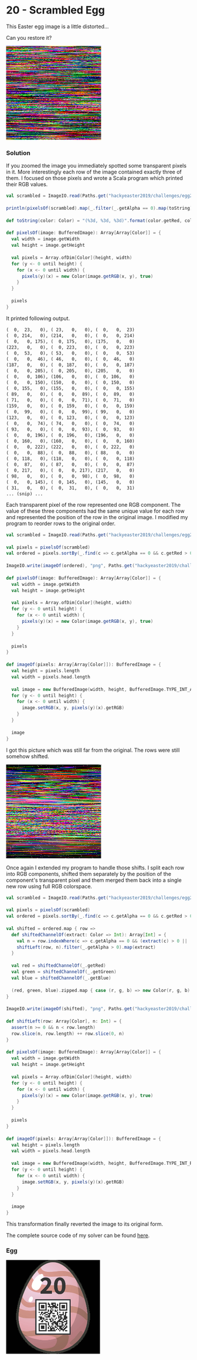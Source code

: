 # 20 - Scrambled Egg

This Easter egg image is a little distorted...

Can you restore it?

![egg-scrambled.png](files/egg-scrambled.png "egg-scrambled.png")

### Solution

If you zoomed the image you immediately spotted some transparent pixels in it. More interestingly each row of the image contained exactly three of them. I focused on those pixels and wrote a Scala program which printed their RGB values.

```scala
val scrambled = ImageIO.read(Paths.get("hackyeaster2019/challenges/egg20/files/egg-scrambled.png").toFile)

println(pixelsOf(scrambled).map(_.filter(_.getAlpha == 0).map(toString).mkString(", ")).mkString("\n"))

def toString(color: Color) = "(%3d, %3d, %3d)".format(color.getRed, color.getGreen, color.getBlue)

def pixelsOf(image: BufferedImage): Array[Array[Color]] = {
  val width = image.getWidth
  val height = image.getHeight

  val pixels = Array.ofDim[Color](height, width)
  for (y <- 0 until height) {
    for (x <- 0 until width) {
      pixels(y)(x) = new Color(image.getRGB(x, y), true)
    }
  }

  pixels
}
```

It printed following output.

```
(  0,  23,   0), ( 23,   0,   0), (  0,   0,  23)
(  0, 214,   0), (214,   0,   0), (  0,   0, 214)
(  0,   0, 175), (  0, 175,   0), (175,   0,   0)
(223,   0,   0), (  0, 223,   0), (  0,   0, 223)
(  0,  53,   0), ( 53,   0,   0), (  0,   0,  53)
(  0,   0,  46), ( 46,   0,   0), (  0,  46,   0)
(187,   0,   0), (  0, 187,   0), (  0,   0, 187)
(  0,   0, 205), (  0, 205,   0), (205,   0,   0)
(  0,   0, 106), (106,   0,   0), (  0, 106,   0)
(  0,   0, 150), (150,   0,   0), (  0, 150,   0)
(  0, 155,   0), (155,   0,   0), (  0,   0, 155)
( 89,   0,   0), (  0,   0,  89), (  0,  89,   0)
( 71,   0,   0), (  0,   0,  71), (  0,  71,   0)
(159,   0,   0), (  0, 159,   0), (  0,   0, 159)
(  0,  99,   0), (  0,   0,  99), ( 99,   0,   0)
(123,   0,   0), (  0, 123,   0), (  0,   0, 123)
(  0,   0,  74), ( 74,   0,   0), (  0,  74,   0)
( 93,   0,   0), (  0,   0,  93), (  0,  93,   0)
(  0,   0, 196), (  0, 196,   0), (196,   0,   0)
(  0, 160,   0), (160,   0,   0), (  0,   0, 160)
(  0,   0, 222), (222,   0,   0), (  0, 222,   0)
(  0,   0,  88), (  0,  88,   0), ( 88,   0,   0)
(  0, 118,   0), (118,   0,   0), (  0,   0, 118)
(  0,  87,   0), ( 87,   0,   0), (  0,   0,  87)
(  0, 217,   0), (  0,   0, 217), (217,   0,   0)
( 98,   0,   0), (  0,   0,  98), (  0,  98,   0)
(  0,   0, 145), (  0, 145,   0), (145,   0,   0)
( 31,   0,   0), (  0,  31,   0), (  0,   0,  31)
... (snip) ...
```

Each transparent pixel of the row represented one RGB component. The value of these three components had the same unique value for each row and represented the position of the row in the original image. I modified my program to reorder rows to the original order.

```scala
val scrambled = ImageIO.read(Paths.get("hackyeaster2019/challenges/egg20/files/egg-scrambled.png").toFile)

val pixels = pixelsOf(scrambled)
val ordered = pixels.sortBy(_.find(c => c.getAlpha == 0 && c.getRed > 0).map(_.getRed).getOrElse(0))

ImageIO.write(imageOf(ordered), "png", Paths.get("hackyeaster2019/challenges/egg20/files/egg-ordered.png").toFile)

def pixelsOf(image: BufferedImage): Array[Array[Color]] = {
  val width = image.getWidth
  val height = image.getHeight

  val pixels = Array.ofDim[Color](height, width)
  for (y <- 0 until height) {
    for (x <- 0 until width) {
      pixels(y)(x) = new Color(image.getRGB(x, y), true)
    }
  }

  pixels
}

def imageOf(pixels: Array[Array[Color]]): BufferedImage = {
  val height = pixels.length
  val width = pixels.head.length

  val image = new BufferedImage(width, height, BufferedImage.TYPE_INT_ARGB)
  for (y <- 0 until height) {
    for (x <- 0 until width) {
      image.setRGB(x, y, pixels(y)(x).getRGB)
    }
  }

  image
}
```

I got this picture which was still far from the original. The rows were still somehow shifted.

![egg-ordered.png](files/egg-ordered.png "egg-ordered.png")

Once again I extended my program to handle those shifts. I split each row into RGB components, shifted them separately by the position of the component's transparent pixel and them merged them back into a single new row using full RGB colorspace.    

```scala
val scrambled = ImageIO.read(Paths.get("hackyeaster2019/challenges/egg20/files/egg-scrambled.png").toFile)

val pixels = pixelsOf(scrambled)
val ordered = pixels.sortBy(_.find(c => c.getAlpha == 0 && c.getRed > 0).map(_.getRed).getOrElse(0))

val shifted = ordered.map { row =>
  def shiftedChannelOf(extract: Color => Int): Array[Int] = {
    val n = row.indexWhere(c => c.getAlpha == 0 && (extract(c) > 0 || (c.getRGB == 0)))
    shiftLeft(row, n).filter(_.getAlpha > 0).map(extract)
  }

  val red = shiftedChannelOf(_.getRed)
  val green = shiftedChannelOf(_.getGreen)
  val blue = shiftedChannelOf(_.getBlue)

  (red, green, blue).zipped.map { case (r, g, b) => new Color(r, g, b) }
}

ImageIO.write(imageOf(shifted), "png", Paths.get("hackyeaster2019/challenges/egg20/files/egg.png").toFile)

def shiftLeft(row: Array[Color], n: Int) = {
  assert(n >= 0 && n < row.length)
  row.slice(n, row.length) ++ row.slice(0, n)
}

def pixelsOf(image: BufferedImage): Array[Array[Color]] = {
  val width = image.getWidth
  val height = image.getHeight

  val pixels = Array.ofDim[Color](height, width)
  for (y <- 0 until height) {
    for (x <- 0 until width) {
      pixels(y)(x) = new Color(image.getRGB(x, y), true)
    }
  }

  pixels
}

def imageOf(pixels: Array[Array[Color]]): BufferedImage = {
  val height = pixels.length
  val width = pixels.head.length

  val image = new BufferedImage(width, height, BufferedImage.TYPE_INT_RGB)
  for (y <- 0 until height) {
    for (x <- 0 until width) {
      image.setRGB(x, y, pixels(y)(x).getRGB)
    }
  }

  image
}
```

This transformation finally reverted the image to its original form.

The complete source code of my solver can be found [here](../../src/main/scala/hackyeaster2019/Egg20.scala).

### Egg

![egg.png](files/egg.png "egg.png")
